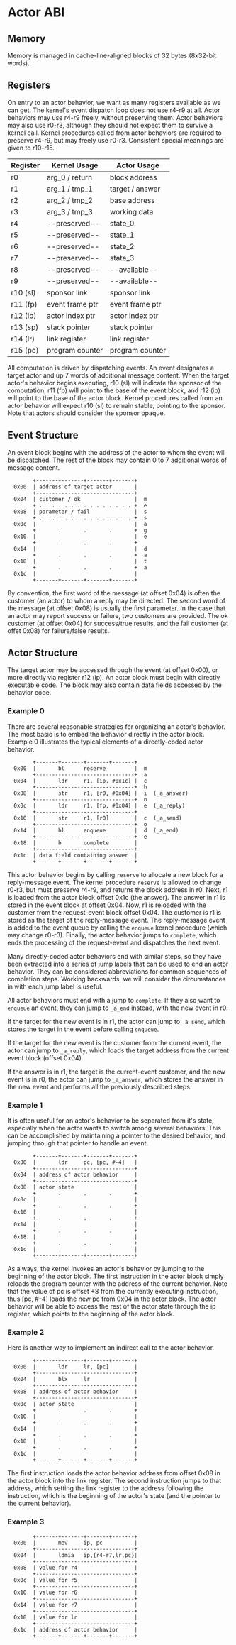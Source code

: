 # Actor ABI

## Memory

Memory is managed in cache-line-aligned blocks of 32 bytes (8x32-bit words).


## Registers

On entry to an actor behavior,
we want as many registers available as we can get.
The kernel's event dispatch loop does not use r4-r9 at all.
Actor behaviors may use r4-r9 freely, without preserving them.
Actor behaviors may also use r0-r3,
although they should not expect them to survive a kernel call.
Kernel procedures called from actor behaviors
are required to preserve r4-r9, but may freely use r0-r3.
Consistent special meanings are given to r10-r15.

| Register | Kernel Usage    | Actor Usage     |
|----------|-----------------|-----------------|
| r0       | arg_0 / return  | block address   |
| r1       | arg_1 / tmp_1   | target / answer |
| r2       | arg_2 / tmp_2   | base address    |
| r3       | arg_3 / tmp_3   | working data    |
| r4       | --preserved--   | state_0         |
| r5       | --preserved--   | state_1         |
| r6       | --preserved--   | state_2         |
| r7       | --preserved--   | state_3         |
| r8       | --preserved--   | --available--   |
| r9       | --preserved--   | --available--   |
| r10 (sl) | sponsor link    | sponsor link    |
| r11 (fp) | event frame ptr | event frame ptr |
| r12 (ip) | actor index ptr | actor index ptr |
| r13 (sp) | stack pointer   | stack pointer   |
| r14 (lr) | link register   | link register   |
| r15 (pc) | program counter | program counter |

All computation is driven by dispatching events.
An event designates a target actor and
up 7 words of additional message content.
When the target actor's behavior begins executing,
r10 (sl) will indicate the sponsor of the computation,
r11 (fp) will point to the base of the event block, and
r12 (ip) will point to the base of the actor block.
Kernel procedures called from an actor behavior
will expect r10 (sl) to remain stable,
pointing to the sponsor.
Note that actors should consider the sponsor opaque.

## Event Structure

An event block begins with the address of the actor
to whom the event will be dispatched.
The rest of the block may contain 0 to 7 additional words of message content.
~~~
        +-------+-------+-------+-------+
  0x00  | address of target actor       |
        +-------------------------------+
  0x04  | customer / ok                 |  m
        + . . . . . . . . . . . . . . . +  e
  0x08  | parameter / fail              |  s
        + . . . . . . . . . . . . . . . +  s
  0x0c  |                               |  a
        +       .       .       .       +  g
  0x10  |                               |  e
        +       .       .       .       +
  0x14  |                               |  d
        +       .       .       .       +  a
  0x18  |                               |  t
        +       .       .       .       +  a
  0x1c  |                               |
        +-------+-------+-------+-------+
~~~
By convention, the first word of the message (at offset 0x04)
is often the customer (an actor) to whom a reply may be directed.
The second word of the message (at offset 0x08) is usually the first parameter.
In the case that an actor may report success or failure,
two customers are provided.
The ok customer (at offset 0x04) for success/true results,
and the fail customer (at offet 0x08) for failure/false results.

## Actor Structure

The target actor may be accessed through the event (at offset 0x00),
or more directly via register r12 (ip).
An actor block must begin with directly executable code.
The block may also contain data fields
accessed by the behavior code.

### Example 0

There are several reasonable strategies
for organizing an actor's behavior.
The most basic is to embed the behavior
directly in the actor block.
Example 0 illustrates the typical elements
of a directly-coded actor behavior.
~~~
        +-------+-------+-------+-------+
  0x00  |       bl      reserve         |  m
        +-------------------------------+  a
  0x04  |       ldr     r1, [ip, #0x1c] |  c
        +-------------------------------+  h
  0x08  |       str     r1, [r0, #0x04] |  i  (_a_answer)
        +-------------------------------+  n
  0x0c  |       ldr     r1, [fp, #0x04] |  e  (_a_reply)
        +-------------------------------+
  0x10  |       str     r1, [r0]        |  c  (_a_send)
        +-------------------------------+  o
  0x14  |       bl      enqueue         |  d  (_a_end)
        +-------------------------------+  e
  0x18  |       b       complete        |
        +-------------------------------+
  0x1c  | data field containing answer  |
        +-------+-------+-------+-------+
~~~
This actor behavior begins by calling `reserve`
to allocate a new block for a reply-message event.
The kernel procedure `reserve` is allowed to change r0-r3,
but must preserve r4-r9, and returns the block address in r0.
Next, r1 is loaded from the actor block offset 0x1c (the answer).
The answer in r1 is stored in the event block at offset 0x04.
Now, r1 is reloaded with the customer
from the request-event block offset 0x04.
The customer is r1 is stored as the target
of the reply-message event.
The reply-message event is added to the event queue
by calling the `enqueue` kernel procedure (which may change r0-r3).
Finally, the actor behavior jumps to `complete`,
which ends the processing of the request-event
and dispatches the next event.

Many directly-coded actor behaviors end with similar steps,
so they have been extracted into a series of jump labels
that can be used to end an actor behavior.
They can be considered abbreviations
for common sequences of completion steps.
Working backwards, we will consider the circumstances
in with each jump label is useful.

All actor behaviors must end with a jump to `complete`.
If they also want to `enqueue` an event,
they can jump to `_a_end` instead,
with the new event in r0.

If the target for the new event is in r1,
the actor can jump to `_a_send`,
which stores the target in the event
before calling `enqueue`.

If the target for the new event is
the customer from the current event,
the actor can jump to `_a_reply`,
which loads the target address
from the current event block (offset 0x04).

If the answer is in r1,
the target is the current-event customer,
and the new event is in r0,
the actor can jump to `_a_answer`,
which stores the answer in the new event
and performs all the previously described steps.

### Example 1

It is often useful for an actor's behavior
to be separated from it's state,
especially when the actor wants to switch
among several behaviors.
This can be accomplished by maintaining a pointer
to the desired behavior,
and jumping through that pointer to handle an event.
~~~
        +-------+-------+-------+-------+
  0x00  |       ldr     pc, [pc, #-4]   |
        +-------------------------------+
  0x04  | address of actor behavior     |
        +-------------------------------+
  0x08  | actor state                   |
        +       .       .       .       +
  0x0c  |                               |
        +       .       .       .       +
  0x10  |                               |
        +       .       .       .       +
  0x14  |                               |
        +       .       .       .       +
  0x18  |                               |
        +       .       .       .       +
  0x1c  |                               |
        +-------+-------+-------+-------+
~~~
As always, the kernel invokes an actor's behavior
by jumping to the beginning of the actor block.
The first instruction in the actor block
simply reloads the program counter
with the address of the current behavior.
Note that the value of pc is offset +8
from the currently executing instruction,
thus [pc, #-4] loads the new pc from 0x04
in the actor block.
The actor behavior will be able to access
the rest of the actor state
through the ip register,
which points to the beginning of the actor block.

### Example 2

Here is another way to implement an indirect call to the actor behavior.
~~~
        +-------+-------+-------+-------+
  0x00  |       ldr     lr, [pc]        |
        +-------------------------------+
  0x04  |       blx     lr              |
        +-------------------------------+
  0x08  | address of actor behavior     |
        +-------------------------------+
  0x0c  | actor state                   |
        +       .       .       .       +
  0x10  |                               |
        +       .       .       .       +
  0x14  |                               |
        +       .       .       .       +
  0x18  |                               |
        +       .       .       .       +
  0x1c  |                               |
        +-------+-------+-------+-------+
~~~
The first instruction loads the actor behavior address
from offset 0x08 in the actor block into the link register.
The second instruction jumps to that address,
which setting the link register
to the address following the instruction,
which is the beginning of the actor's state
(and the pointer to the current behavior).

### Example 3
~~~
        +-------+-------+-------+-------+
  0x00  |       mov     ip, pc          |
        +-------------------------------+
  0x04  |       ldmia   ip,{r4-r7,lr,pc}|
        +-------------------------------+
  0x08  | value for r4                  |
        +-------------------------------+
  0x0c  | value for r5                  |
        +-------------------------------+
  0x10  | value for r6                  |
        +-------------------------------+
  0x14  | value for r7                  |
        +-------------------------------+
  0x18  | value for lr                  |
        +-------------------------------+
  0x1c  | address of actor behavior     |
        +-------+-------+-------+-------+
~~~
